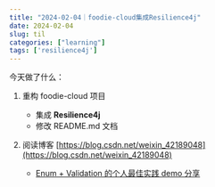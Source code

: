 ```yaml
---
title: "2024-02-04｜foodie-cloud集成Resilience4j"
date: 2024-02-04
slug: til
categories: ["learning"]
tags: ['resilience4j']
---
```




今天做了什么：

1. 重构 foodie-cloud 项目
   - 集成 **Resilience4j**
   - 修改 README.md 文档

2. 阅读博客 [https://blog.csdn.net/weixin_42189048](https://blog.csdn.net/weixin_42189048)
   - [Enum + Validation 的个人最佳实践 demo 分享](https://blog.csdn.net/weixin_42189048/article/details/125276495?spm=1001.2014.3001.5501)



